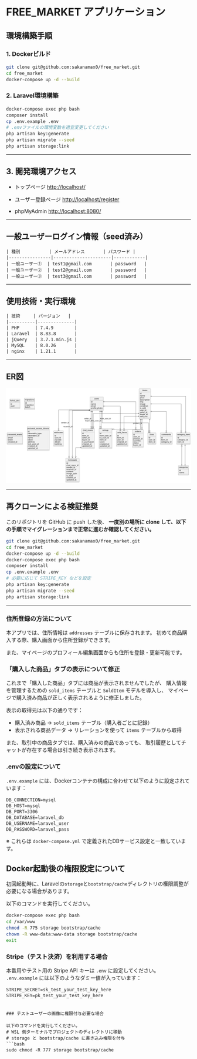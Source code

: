 # FREE\_MARKET アプリケーション

## 環境構築手順

### 1. Dockerビルド

```bash
git clone git@github.com:sakanamax0/free_market.git
cd free_market
docker-compose up -d --build
```

### 2. Laravel環境構築

```bash
docker-compose exec php bash
composer install
cp .env.example .env
# .envファイルの環境変数を適宜変更してください
php artisan key:generate
php artisan migrate --seed
php artisan storage:link
```

---

## 3. 開発環境アクセス

* トップページ
  [http://localhost/](http://localhost/)

* ユーザー登録ページ
  [http://localhost/register](http://localhost/register)

* phpMyAdmin
  [http://localhost:8080/](http://localhost:8080/)

---

## 一般ユーザーログイン情報（seed済み）

```text
| 種別           | メールアドレス       | パスワード |
|----------------|----------------------|------------|
| 一般ユーザー①  | test1@gmail.com       | password   |
| 一般ユーザー②  | test2@gmail.com       | password   |
| 一般ユーザー③  | test3@gmail.com       | password   |
```

---

## 使用技術・実行環境

```text
| 技術     | バージョン   |
|----------|--------------|
| PHP      | 7.4.9        |
| Laravel  | 8.83.8       |
| jQuery   | 3.7.1.min.js |
| MySQL    | 8.0.26       |
| nginx    | 1.21.1       |
```

---

## ER図

![ER図](free_market.drawio.png)

---

## 再クローンによる検証推奨

このリポジトリを GitHub に push した後、
**一度別の場所に clone して、以下の手順でマイグレーションまで正常に進むか確認してください。**

```bash
git clone git@github.com:sakanamax0/free_market.git
cd free_market
docker-compose up -d --build
docker-compose exec php bash
composer install
cp .env.example .env
# 必要に応じて STRIPE_KEY などを設定
php artisan key:generate
php artisan migrate --seed
php artisan storage:link
```

---

### 住所登録の方法について

本アプリでは、住所情報は `addresses` テーブルに保存されます。
初めて商品購入する際、購入画面から住所登録ができます。

また、マイページのプロフィール編集画面からも住所を登録・更新可能です。

### 「購入した商品」タブの表示について修正

これまで「購入した商品」タブには商品が表示されませんでしたが、
購入情報を管理するための `sold_items` テーブルと `SoldItem` モデルを導入し、
マイページで購入済み商品が正しく表示されるように修正しました。

表示の取得元は以下の通りです：

* 購入済み商品 → `sold_items` テーブル（購入者ごとに記録）
* 表示される商品データ → リレーションを使って `items` テーブルから取得

また、取引中の商品タブでは、購入済みの商品であっても、
取引履歴としてチャットが存在する場合は引き続き表示されます。

### .envの設定について

`.env.example` には、Dockerコンテナの構成に合わせて以下のように設定されています：

```
DB_CONNECTION=mysql
DB_HOST=mysql
DB_PORT=3306
DB_DATABASE=laravel_db
DB_USERNAME=laravel_user
DB_PASSWORD=laravel_pass
```

※ これらは `docker-compose.yml` で定義されたDBサービス設定と一致しています。

## Docker起動後の権限設定について

初回起動時に、Laravelの`storage`と`bootstrap/cache`ディレクトリの権限調整が必要になる場合があります。

以下のコマンドを実行してください。

```bash
docker-compose exec php bash
cd /var/www
chmod -R 775 storage bootstrap/cache
chown -R www-data:www-data storage bootstrap/cache
exit
```

### Stripe（テスト決済）を利用する場合

本番用やテスト用の Stripe API キーは `.env` に設定してください。  
`.env.example` には以下のようなダミー値が入っています：

```env
STRIPE_SECRET=sk_test_your_test_key_here
STRIPE_KEY=pk_test_your_test_key_here


### テストユーザーの画像に権限付与必要な場合

以下のコマンドを実行してください。
# WSL 側ターミナルでプロジェクトのディレクトリに移動
# storage と bootstrap/cache に書き込み権限を付与
```bash
sudo chmod -R 777 storage bootstrap/cache
```